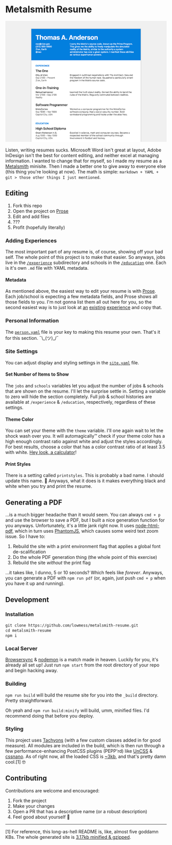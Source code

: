 # Metalsmith Resume

![Preview of the default generated Resume](preview.png)

Listen, writing resumes sucks. Microsoft Word isn't great at layout, Adobe InDesign isn't the best for content editing, and neither excel at managing information. I wanted to change that for myself, so I made my resume as a [Metalsmith](http://metalsmith.io) minisite. Then I made a better one to give away to everyone else (this thing you're looking at now). The math is simple: `markdown + YAML + git > those other things I just mentioned`.

## Editing

1. Fork this repo
2. Open the project on [Prose](http://prose.io)
3. Edit and add files
4. ???
5. Profit (hopefully literally)

### Adding Experiences

The most important part of any resume is, of course, showing off your bad self. The whole point of this project is to make that easier. So anyways, jobs live in the [`/experience`](/source/experience) subdirectory and schools in the [`/education`](/source/education) one. Each is it's own `.md` file with YAML metadata.

#### Metadata

As mentioned above, the easiest way to edit your resume is with [Prose](http://prose.io). Each job/school is expecting a few metadata fields, and Prose shows all those fields to you. I'm not gonna list them all out here for you, so the second easiest way is to just look at [an](/source/experience/zion.md) [existing](/source/experience/nebuchadnezzar.md) [experience](/source/education/owen-patterson.md) and copy that.

### Personal Information

The [`person.yaml`](/source/person.yaml) file is your key to making this resume your own. That's it for this section. ¯\\\_(ツ)\_/¯

### Site Settings

You can adjust display and styling settings in the [`site.yaml`](/source/site.yaml) file.

#### Set Number of Items to Show

The `jobs` and `schools` variables let you adjust the number of jobs & schools that are shown on the resume. I'll let the surprise settle in. Setting a variable to zero will hide the section completely. Full job & school histories are available at `/experience` & `/education`, respectively, regardless of these settings.

#### Theme Color

You can set your theme with the `theme` variable. I'll one again wait to let the shock wash over you. It will automagically™ check if your theme color has a high enough contrast ratio against white and adjust the styles accordingly. For best results, choose a color that has a color contrast ratio of at least 3.5 with white. [Hey look, a calculator](http://leaverou.github.io/contrast-ratio/)!

#### Print Styles

There is a setting called `printstyles`. This is probably a bad name. I should update this name. 🤔 Anyways, what it does is it makes everything black and white when you try and print the resume.

## Generating a PDF

...is a much bigger headache than it would seem. You can always `cmd + p` and use the browser to save a PDF, but I built a nice generation function for you anyways. Unfortunately, it's a little jank right now. It uses [node-html-pdf](https://github.com/marcbachmann/node-html-pdf), which in turn uses [PhantomJS](http://phantomjs.org/), which causes some weird text zoom issue. So I have to:

1. Rebuild the site with a print environment flag that applies a global font de-scalification
3. Do the whole PDF generation thing (the whole point of this exercise)
4. Rebuild the site *without* the print flag

...it takes like, I dunno, 5 or 10 seconds? Which feels like *forever*. Anyways, you can generate a PDF with `npm run pdf` (or, again, just push `cmd + p` when you have it up and running).

## Development

### Installation

```
git clone https://github.com/lowmess/metalsmith-resume.git
cd metalsmith-resume
npm i
```

### Local Server

[Browsersync](https://www.browsersync.io/) & [nodemon](http://nodemon.io/) is a match made in heaven. Luckily for you, it's already all set up! Just run `npm start` from the root directory of your repo and begin hacking away.

### Building

`npm run build` will build the resume site for you into the `_build` directory. Pretty straightforward.

Oh yeah and `npm run build:minify` will build, umm, minified files. I'd recommend doing that before you deploy.

### Styling

This project uses [Tachyons](http://tachyons.io) (with a few custom classes added in for good measure). All modules are included in the build, which is then run through a few performance-enhancing PostCSS plugins (PEPP'rd) like [UnCSS](https://github.com/giakki/uncss) & [cssnano](http://cssnano.co/). As of right now, all the loaded CSS is [~3kb](http://cssstats.com/stats?url=http%3A%2F%2Fmetalsmith-resume.lowmess.com&ua=Browser%20Default), and that's pretty damn cool.[1] 🤓

## Contributing

Contributions are welcome and encouraged:

1. Fork the project
2. Make your changes
3. Open a PR that has a descriptive name (or a robust description)
4. Feel good about yourself 🎉

***

[1] For reference, this long-as-hell README is, like, almost five goddamn KBs. The whole generated site is [3.17kb minified & gzipped](https://gtmetrix.com/reports/metalsmith-resume.lowmess.com/1PRRzoBG).
